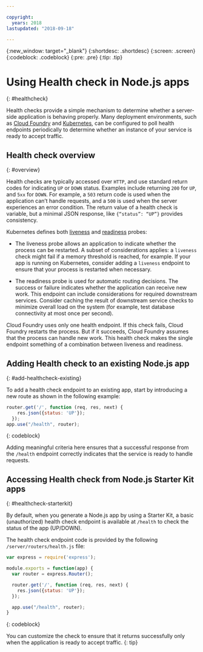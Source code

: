 ```yaml
---

copyright:
  years: 2018
lastupdated: "2018-09-18"

---
```


{:new_window: target="_blank"}
{:shortdesc: .shortdesc}
{:screen: .screen}
{:codeblock: .codeblock}
{:pre: .pre}
{:tip: .tip}

# Using Health check in Node.js apps
{: #healthcheck}

Health checks provide a simple mechanism to determine whether a server-side application is behaving properly. Many deployment environments, such as [Cloud Foundry](https://www.ibm.com/cloud/cloud-foundry) and [Kubernetes](https://www.ibm.com/cloud/container-service), can be configured to poll health endpoints periodically to determine whether an instance of your service is ready to accept traffic.

## Health check overview
{: #overview}

Health checks are typically accessed over `HTTP`, and use standard return codes for indicating `UP` or `DOWN` status. Examples include returning `200` for `UP`, and `5xx` for `DOWN`. For example, a `503` return code is used when the application can’t handle requests, and a `500` is used when the server experiences an error condition. The return value of a health check is variable, but a minimal JSON response, like `{“status”: “UP”}` provides consistency.

Kubernetes defines both [liveness](https://kubernetes.io/docs/tasks/configure-pod-container/configure-liveness-readiness-probes/) and [readiness](https://kubernetes.io/docs/tasks/configure-pod-container/configure-liveness-readiness-probes/) probes:

* The liveness probe allows an application to indicate whether the process can be restarted. A subset of considerations applies: a `liveness` check might fail if a memory threshold is reached, for example. If your app is running on Kubernetes, consider adding a `liveness` endpoint to ensure that your process is restarted when necessary.

* The readiness probe is used for automatic routing decisions. The success or failure indicates whether the application can receive new work. This endpoint can include considerations for required downstream services. Consider caching the result of downstream service checks to minimize overall load on the system (for example, test database connectivity at most once per second).

Cloud Foundry uses only one health endpoint. If this check fails, Cloud Foundry restarts the process. But if it succeeds, Cloud Foundry assumes that the process can handle new work. This health check makes the single endpoint something of a combination between liveness and readiness.

## Adding Health check to an existing Node.js app
{: #add-healthcheck-existing}

To add a health check endpoint to an existing app, start by introducing a new route as shown in the following example:
```js
router.get('/', function (req, res, next) {
    res.json({status: 'UP'});
  });
app.use("/health", router);
```
{: codeblock}

Adding meaningful criteria here ensures that a successful response from the `/health` endpoint correctly indicates that the service is ready to handle requests.

## Accessing Health check from Node.js Starter Kit apps
{: #healthcheck-starterkit}

By default, when you generate a Node.js app by using a Starter Kit, a basic (unauthorized) health check endpoint is available at `/health` to check the status of the app (UP/DOWN).

The health check endpoint code is provided by the following `/server/routers/health.js` file:
```js
var express = require('express');

module.exports = function(app) {
  var router = express.Router();

  router.get('/', function (req, res, next) {
    res.json({status: 'UP'});
  });

  app.use("/health", router);
}
```
{: codeblock}

You can customize the check to ensure that it returns successfully only when the application is ready to accept traffic.
{: tip}
